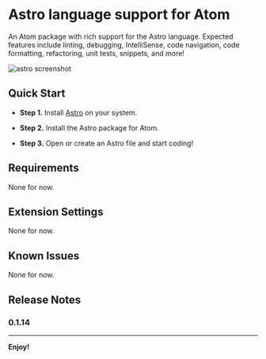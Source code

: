 # Astro language support for Atom

An Atom package with rich support for the Astro language. Expected features include linting, debugging, IntelliSense, code navigation, code formatting, refactoring, unit tests, snippets, and more!

![astro screenshot](https://github.com/astrolang/astro/blob/ch-implement-packrat-parser-156977411/media/images/astro-syntax.png?raw=true)


## Quick Start
* **Step 1.** Install [Astro](https://github.com/astrolang) on your system.

* **Step 2.** Install the Astro package for Atom.

* **Step 3.** Open or create an Astro file and start coding!

## Requirements

None for now.

## Extension Settings

None for now.

## Known Issues

None for now.

## Release Notes
### 0.1.14

-----------------------------------------------------------------------------------------------------------

**Enjoy!**
